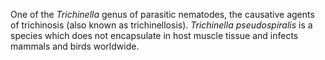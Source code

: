 One of the _Trichinella_ genus of parasitic nematodes, the causative agents of trichinosis (also known as trichinellosis). _Trichinella pseudospiralis_ is a species which does not encapsulate in host muscle tissue and infects mammals and birds worldwide. 
